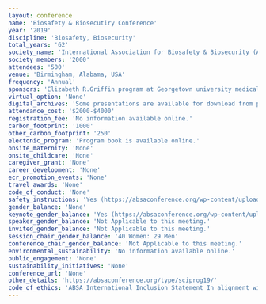 ```yaml
---
layout: conference 
name: 'Biosafety & Biosecutiry Conference'
year: '2019'
discipline: 'Biosafety, Biosecurity'
total_years: '62'
society_name: 'International Association for Biosafety & Biosecurity (ABSA)'
society_members: '2000'
attendees: '500'
venue: 'Birmingham, Alabama, USA'
frequency: 'Annual'
sponsors: 'Elizabeth R.Griffin program at Georgetown university medical center'
virtual_option: 'None'
digital_archives: 'Some presentations are available for download from previous years.'
attendance_cost: '$2000-$4000'
registration_fee: 'No information available online.'
carbon_footprint: '1000'
other_carbon_footprint: '250'
electonic_program: 'Program book is available online.'
onsite_maternity: 'None'
onsite_childcare: 'None'
caregiver_grant: 'None'
career_development: 'None'
ecr_promotion_events: 'None'
travel_awards: 'None'
code_of_conduct: 'None'
safety_instructions: 'Yes (https://absaconference.org/wp-content/uploads/2019/03/ABSA2019_Statements-inclusion-and-code-conduct.pdf)'
gender_balance: 'None'
keynote_gender_balance: 'Yes (https://absaconference.org/wp-content/uploads/2019/03/ABSA2019_Statements-inclusion-and-code-conduct.pdf)'
speaker_gender_balance: 'Not Applicable to this meeting.'
invited_gender_balance: 'Not Applicable to this meeting.'
session_chair_gender_balance: '40 Women: 29 Men'
conference_chair_gender_balance: 'Not Applicable to this meeting.'
environmental_sustainability: 'No information available online.'
public_engagement: 'None'
sustainability_initiatives: 'None'
conference_url: 'None'
other_details: 'https://absaconference.org/type/sciprog19/'
code_of_ethics: 'ABSA International Inclusion Statement In alignment with our core organizational values, ABSA International (ABSA) encourages positive connections between biosafety professionals, scientists, governmental/nongovernmental organizations, and the public. It is our organization’s policy to administer all activities without discrimination on the basis of age, gender, race, religion, sexual orientation, national origin, disability, marital/familial status, and veteran status. These practices extend to all aspects of ABSA’s activities and to all roles within the association (e.g., member, ambassador, employee, mentor, sponsor, and vendor). '
---
```

